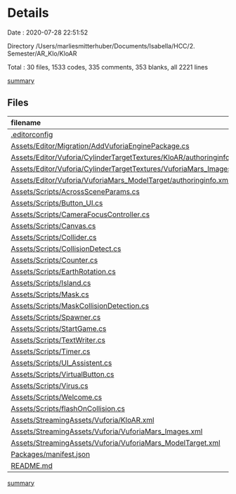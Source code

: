 # Details

Date : 2020-07-28 22:51:52

Directory /Users/marliesmitterhuber/Documents/Isabella/HCC/2. Semester/AR_Klo/KloAR

Total : 30 files,  1533 codes, 335 comments, 353 blanks, all 2221 lines

[summary](results.md)

## Files
| filename | language | code | comment | blank | total |
| :--- | :--- | ---: | ---: | ---: | ---: |
| [.editorconfig](/.editorconfig) | Properties | 2 | 1 | 2 | 5 |
| [Assets/Editor/Migration/AddVuforiaEnginePackage.cs](/Assets/Editor/Migration/AddVuforiaEnginePackage.cs) | C# | 158 | 0 | 55 | 213 |
| [Assets/Editor/Vuforia/CylinderTargetTextures/KloAR/authoringinfo.xml](/Assets/Editor/Vuforia/CylinderTargetTextures/KloAR/authoringinfo.xml) | XML | 6 | 0 | 1 | 7 |
| [Assets/Editor/Vuforia/CylinderTargetTextures/VuforiaMars_Images/authoringinfo.xml](/Assets/Editor/Vuforia/CylinderTargetTextures/VuforiaMars_Images/authoringinfo.xml) | XML | 6 | 0 | 1 | 7 |
| [Assets/Editor/Vuforia/VuforiaMars_ModelTarget/authoringinfo.xml](/Assets/Editor/Vuforia/VuforiaMars_ModelTarget/authoringinfo.xml) | XML | 13 | 0 | 7 | 20 |
| [Assets/Scripts/AcrossSceneParams.cs](/Assets/Scripts/AcrossSceneParams.cs) | C# | 5 | 0 | 1 | 6 |
| [Assets/Scripts/Button_UI.cs](/Assets/Scripts/Button_UI.cs) | C# | 155 | 23 | 27 | 205 |
| [Assets/Scripts/CameraFocusController.cs](/Assets/Scripts/CameraFocusController.cs) | C# | 23 | 14 | 10 | 47 |
| [Assets/Scripts/Canvas.cs](/Assets/Scripts/Canvas.cs) | C# | 15 | 9 | 6 | 30 |
| [Assets/Scripts/Collider.cs](/Assets/Scripts/Collider.cs) | C# | 16 | 2 | 6 | 24 |
| [Assets/Scripts/CollisionDetect.cs](/Assets/Scripts/CollisionDetect.cs) | C# | 22 | 32 | 8 | 62 |
| [Assets/Scripts/Counter.cs](/Assets/Scripts/Counter.cs) | C# | 34 | 14 | 9 | 57 |
| [Assets/Scripts/EarthRotation.cs](/Assets/Scripts/EarthRotation.cs) | C# | 17 | 16 | 6 | 39 |
| [Assets/Scripts/Island.cs](/Assets/Scripts/Island.cs) | C# | 10 | 10 | 3 | 23 |
| [Assets/Scripts/Mask.cs](/Assets/Scripts/Mask.cs) | C# | 43 | 26 | 16 | 85 |
| [Assets/Scripts/MaskCollisionDetection.cs](/Assets/Scripts/MaskCollisionDetection.cs) | C# | 22 | 9 | 7 | 38 |
| [Assets/Scripts/Spawner.cs](/Assets/Scripts/Spawner.cs) | C# | 60 | 16 | 8 | 84 |
| [Assets/Scripts/StartGame.cs](/Assets/Scripts/StartGame.cs) | C# | 243 | 39 | 50 | 332 |
| [Assets/Scripts/TextWriter.cs](/Assets/Scripts/TextWriter.cs) | C# | 122 | 25 | 23 | 170 |
| [Assets/Scripts/Timer.cs](/Assets/Scripts/Timer.cs) | C# | 55 | 17 | 13 | 85 |
| [Assets/Scripts/UI_Assistent.cs](/Assets/Scripts/UI_Assistent.cs) | C# | 139 | 24 | 24 | 187 |
| [Assets/Scripts/VirtualButton.cs](/Assets/Scripts/VirtualButton.cs) | C# | 72 | 12 | 17 | 101 |
| [Assets/Scripts/Virus.cs](/Assets/Scripts/Virus.cs) | C# | 101 | 20 | 18 | 139 |
| [Assets/Scripts/Welcome.cs](/Assets/Scripts/Welcome.cs) | C# | 39 | 17 | 7 | 63 |
| [Assets/Scripts/flashOnCollision.cs](/Assets/Scripts/flashOnCollision.cs) | C# | 47 | 9 | 17 | 73 |
| [Assets/StreamingAssets/Vuforia/KloAR.xml](/Assets/StreamingAssets/Vuforia/KloAR.xml) | XML | 7 | 0 | 1 | 8 |
| [Assets/StreamingAssets/Vuforia/VuforiaMars_Images.xml](/Assets/StreamingAssets/Vuforia/VuforiaMars_Images.xml) | XML | 24 | 0 | 1 | 25 |
| [Assets/StreamingAssets/Vuforia/VuforiaMars_ModelTarget.xml](/Assets/StreamingAssets/Vuforia/VuforiaMars_ModelTarget.xml) | XML | 13 | 0 | 7 | 20 |
| [Packages/manifest.json](/Packages/manifest.json) | JSON | 54 | 0 | 1 | 55 |
| [README.md](/README.md) | Markdown | 10 | 0 | 1 | 11 |

[summary](results.md)